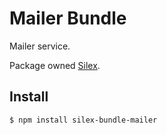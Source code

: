 Mailer Bundle
========

Mailer service.

Package owned [Silex](https://www.npmjs.com/package/silex).

Install
--------

```bash
$ npm install silex-bundle-mailer
```
